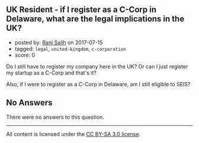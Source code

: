 ## UK Resident - if I register as a C-Corp in Delaware, what are the legal implications in the UK?

- posted by: [Ranj Salih](https://stackexchange.com/users/7992158/ranj-salih) on 2017-07-15
- tagged: `legal`, `united-kingdom`, `c-corporation`
- score: 0

Do I still have to register my company here in the UK? Or can I just register my startup as a C-Corp and that's it?

Also, if I were to register as a C-Corp in Delaware, am I still eligible to SEIS?

## No Answers

There were no answers to this question.


---

All content is licensed under the [CC BY-SA 3.0 license](https://creativecommons.org/licenses/by-sa/3.0/).
